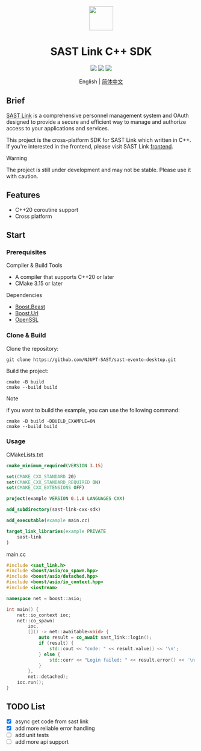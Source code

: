 <div align=center>
    <img width=64 src="link.png">
</div>

<h1 align=center>SAST Link C++ SDK</h1>

<p align="center">
    <img src="https://img.shields.io/badge/license-MIT-blue.svg">
    <img src="https://img.shields.io/badge/platform-windows%20%7C%20macos%20%7C%20linux-lightgreen.svg">
    <img src="https://img.shields.io/badge/language-C%2B%2B20-orange.svg">
</p>

<p align=center>English | <a href="./README_zh.md">简体中文</a></p>

## Brief

[SAST Link](https://github.com/NJUPT-SAST/sast-link-backend) is a comprehensive personnel management system and OAuth designed to provide a secure and efficient way to manage and authorize access to your applications and services.

This project is the cross-platform SDK for SAST Link which written in C++. If you're interested in the frontend, please visit SAST Link [frontend](https://github.com/NJUPT-SAST/sast-link).

> [!WARNING]
>
> The project is still under development and may not be stable. Please use it with caution.

## Features

- C++20 coroutine support
- Cross platform

## Start

### Prerequisites

Compiler & Build Tools

- A compiler that supports C++20 or later
- CMake 3.15 or later

Dependencies

- [Boost.Beast](https://github.com/boostorg/beast)
- [Boost.Url](https://github.com/boostorg/url)
- [OpenSSL](https://github.com/openssl/openssl)

### Clone & Build

Clone the repository:

```shell
git clone https://github.com/NJUPT-SAST/sast-evento-desktop.git
```

Build the project:

```shell
cmake -B build
cmake --build build
```

> [!NOTE]
> 
> if you want to build the example, you can use the following command:
> 
> ```shell
> cmake -B build -DBUILD_EXAMPLE=ON
> cmake --build build
> ```

### Usage

CMakeLists.txt

```cmake
cmake_minimum_required(VERSION 3.15)

set(CMAKE_CXX_STANDARD 20)
set(CMAKE_CXX_STANDARD_REQUIRED ON)
set(CMAKE_CXX_EXTENSIONS OFF)

project(example VERSION 0.1.0 LANGUAGES CXX)

add_subdirectory(sast-link-cxx-sdk)

add_executable(example main.cc)

target_link_libraries(example PRIVATE
    sast-link
)
```

main.cc

```cpp
#include <sast_link.h>
#include <boost/asio/co_spawn.hpp>
#include <boost/asio/detached.hpp>
#include <boost/asio/io_context.hpp>
#include <iostream>

namespace net = boost::asio;

int main() {
    net::io_context ioc;
    net::co_spawn(
        ioc,
        []() -> net::awaitable<void> {
            auto result = co_await sast_link::login();
            if (result) {
                std::cout << "code: " << result.value() << '\n';
            } else {
                std::cerr << "Login failed: " << result.error() << '\n';
            }
        },
        net::detached);
    ioc.run();
}
```

## TODO List

- [x] async get code from sast link
- [x] add more reliable error handling
- [ ] add unit tests
- [ ] add more api support